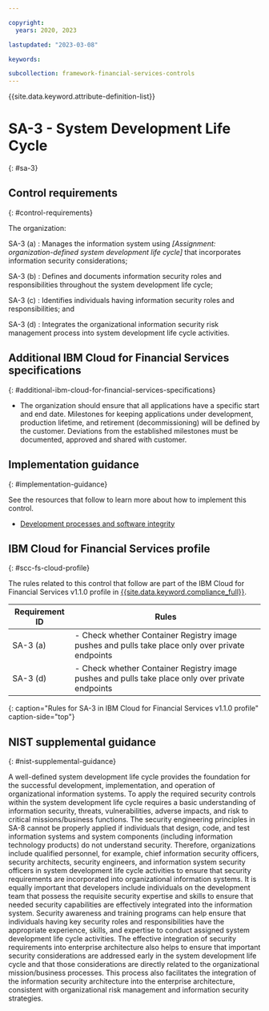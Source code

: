 ```yaml
---

copyright:
  years: 2020, 2023

lastupdated: "2023-03-08"

keywords:

subcollection: framework-financial-services-controls
---
```


{{site.data.keyword.attribute-definition-list}}

               
# SA-3 - System Development Life Cycle
{: #sa-3}

## Control requirements
{: #control-requirements}

The organization:

SA-3 (a)
    : Manages the information system using _[Assignment: organization-defined system development life cycle]_ that incorporates information security considerations;

SA-3 (b)
    : Defines and documents information security roles and responsibilities throughout the system development life cycle;

SA-3 (c)
    : Identifies individuals having information security roles and responsibilities; and

SA-3 (d)
    : Integrates the organizational information security risk management process into system development life cycle activities.

## Additional IBM Cloud for Financial Services specifications
{: #additional-ibm-cloud-for-financial-services-specifications}

- The organization should ensure that all applications have a specific start and end date.  Milestones for keeping applications under development, production lifetime, and retirement (decommissioning) will be defined by the customer.  Deviations from the established milestones must be documented, approved and shared with customer.

## Implementation guidance
{: #implementation-guidance}

See the resources that follow to learn more about how to implement this control.

- [Development processes and software integrity](/docs/framework-financial-services?topic=framework-financial-services-shared-development-processes)

## IBM Cloud for Financial Services profile
{: #scc-fs-cloud-profile}

The rules related to this control that follow are part of the IBM Cloud for Financial Services v1.1.0 profile in [{{site.data.keyword.compliance_full}}](/docs/security-compliance?topic=security-compliance-getting-started).

| Requirement ID | Rules |
|----------------|-------|
| SA-3 (a) | - Check whether Container Registry image pushes and pulls take place only over private endpoints | 
| SA-3 (d) | - Check whether Container Registry image pushes and pulls take place only over private endpoints | 
{: caption="Rules for SA-3 in IBM Cloud for Financial Services v1.1.0 profile" caption-side="top"}

## NIST supplemental guidance
{: #nist-supplemental-guidance}

A well-defined system development life cycle provides the foundation for the successful development, implementation, and operation of organizational information systems. To apply the required security controls within the system development life cycle requires a basic understanding of information security, threats, vulnerabilities, adverse impacts, and risk to critical missions/business functions. The security engineering principles in SA-8 cannot be properly applied if individuals that design, code, and test information systems and system components (including information technology products) do not understand security. Therefore, organizations include qualified personnel, for example, chief information security officers, security architects, security engineers, and information system security officers in system development life cycle activities to ensure that security requirements are incorporated into organizational information systems. It is equally important that developers include individuals on the development team that possess the requisite security expertise and skills to ensure that needed security capabilities are effectively integrated into the information system. Security awareness and training programs can help ensure that individuals having key security roles and responsibilities have the appropriate experience, skills, and expertise to conduct assigned system development life cycle activities. The effective integration of security requirements into enterprise architecture also helps to ensure that important security considerations are addressed early in the system development life cycle and that those considerations are directly related to the organizational mission/business processes. This process also facilitates the integration of the information security architecture into the enterprise architecture, consistent with organizational risk management and information security strategies.





